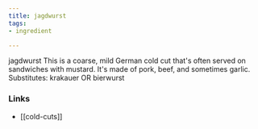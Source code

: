 ```yaml
---
title: jagdwurst
tags:
- ingredient

---
```

jagdwurst This is a coarse, mild German cold cut that's often served on sandwiches with mustard. It's made of pork, beef, and sometimes garlic. Substitutes: krakauer OR bierwurst

### Links

* [[cold-cuts]]
